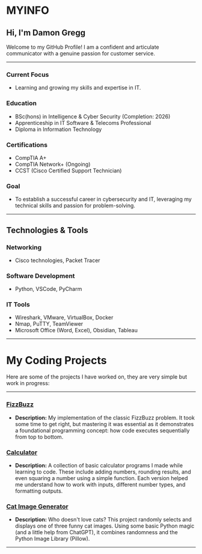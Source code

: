 # MYINFO  
## Hi, I'm Damon Gregg  

Welcome to my GitHub Profile! I am a confident and articulate communicator with a genuine passion for customer service.  

---

### **Current Focus**  
- Learning and growing my skills and expertise in IT.  

### **Education**  
- BSc(hons) in Intelligence & Cyber Security (Completion: 2026)  
- Apprenticeship in IT Software & Telecoms Professional  
- Diploma in Information Technology  

### **Certifications**  
- CompTIA A+  
- CompTIA Network+ (Ongoing)  
- CCST (Cisco Certified Support Technician)  

### **Goal**  
- To establish a successful career in cybersecurity and IT, leveraging my technical skills and passion for problem-solving.  

---

## **Technologies & Tools**  

### **Networking**  
- Cisco technologies, Packet Tracer  

### **Software Development**  
- Python, VSCode, PyCharm  

### **IT Tools**  
- Wireshark, VMware, VirtualBox, Docker  
- Nmap, PuTTY, TeamViewer
- Microsoft Office (Word, Excel), Obsidian, Tableau  

---

# My Coding Projects  

Here are some of the projects I have worked on, they are very simple but work in progress:

---

### [FizzBuzz](https://github.com/Damongregg10/Python_Repo/blob/main/fizz_buzz.py)
- **Description:** My implementation of the classic FizzBuzz problem. It took some time to get right, but mastering it was essential as it demonstrates a foundational programming concept: how code executes sequentially from top to bottom.

### [Calculator](https://github.com/Damongregg10/Python_Repo/blob/main/calculator.py)
- **Description:** A collection of basic calculator programs I made while learning to code. These include adding numbers, rounding results, and even squaring a number using a simple function. Each version helped me understand how to work with inputs, different number types, and formatting outputs.


### [Cat Image Generator](https://github.com/Damongregg10/Python_Repo/blob/main/Cat%20_Image_Generator.py)
- **Description:** Who doesn't love cats? This project randomly selects and displays one of three funny cat images. Using some basic Python magic (and a little help from ChatGPT), it combines randomness and the Python Image Library (Pillow).


---

